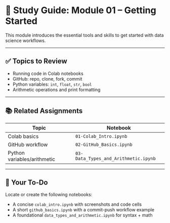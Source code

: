 # 📘 Study Guide: Module 01 – Getting Started

This module introduces the essential tools and skills to get started with data science workflows.

---

## ✅ Topics to Review

- Running code in Colab notebooks
- GitHub: repo, clone, fork, commit
- Python variables: `int`, `float`, `str`, `bool`
- Arithmetic operations and print formatting

---

## 📚 Related Assignments

| Topic | Notebook |
|-------|----------|
| Colab basics | `01-Colab_Intro.ipynb` |
| GitHub workflow | `02-GitHub_Basics.ipynb` |
| Python variables/arithmetic | `03-Data_Types_and_Arithmetic.ipynb` |

---

## 🧾 Your To-Do

Locate or create the following notebooks:

- A concise `colab_intro.ipynb` with screenshots and code cells
- A short `github_basics.ipynb` with a commit-push workflow example
- A foundational `data_types_and_arithmetic.ipynb` for syntax + math
